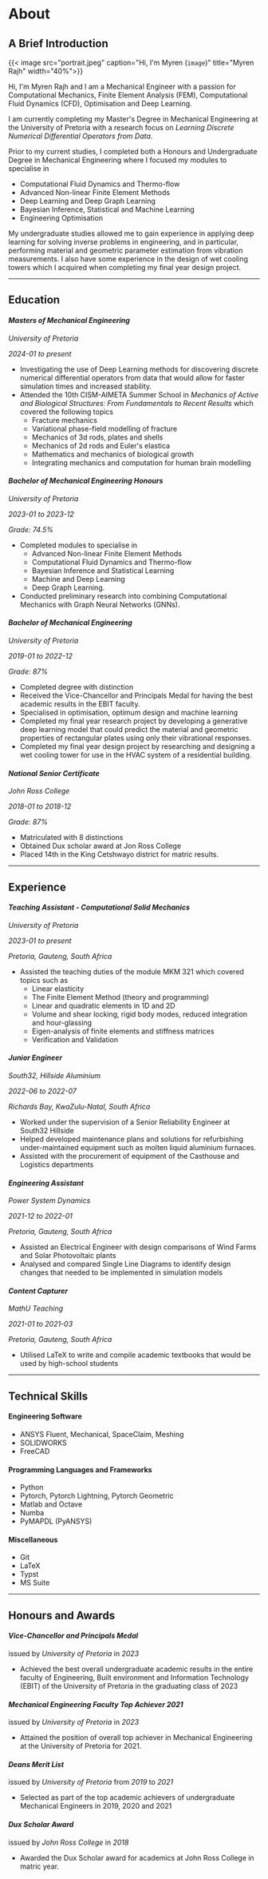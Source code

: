 # About



## A Brief Introduction
{{< image src="portrait.jpeg" 
          caption="Hi, I'm Myren (`image`)" 
          title="Myren Rajh"
          width="40%">}}


Hi, I'm Myren Rajh and I am a Mechanical Engineer with a passion for Computational Mechanics, Finite Element Analysis (FEM), Computational Fluid Dynamics (CFD), Optimisation and Deep Learning.

I am currently completing my Master's Degree in Mechanical Engineering at the University of Pretoria with a research focus on *Learning Discrete Numerical Differential Operators from Data*.

 Prior to my current studies, I completed both a Honours and Undergraduate Degree in Mechanical Engineering where I focused my modules to specialise in 

- Computational Fluid Dynamics and Thermo-flow
- Advanced Non-linear Finite Element Methods
- Deep Learning and Deep Graph Learning
- Bayesian Inference, Statistical and Machine Learning
- Engineering Optimisation

My undergraduate studies allowed me to gain experience in applying deep learning for solving inverse problems in engineering, and in particular, performing material and geometric parameter estimation from vibration measurements. I also have some experience in the design of wet cooling towers which I acquired when completing my final year design project.

---

## Education
#### *Masters of Mechanical Engineering*

*University of Pretoria*

*2024-01  to  present*

- Investigating the use of Deep Learning methods for discovering discrete numerical differential operators from data that would allow for faster simulation times and increased stability.
- Attended the 10th CISM-AIMETA Summer School in *Mechanics of Active and Biological Structures: From Fundamentals to Recent Results* which covered the following topics
    - Fracture mechanics
    - Variational phase-field modelling of fracture
    - Mechanics of 3d rods, plates and shells
    - Mechanics of 2d rods and Euler's elastica
    - Mathematics and mechanics of biological growth
    - Integrating mechanics and computation for human brain modelling


#### *Bachelor of Mechanical Engineering Honours*

*University of Pretoria* 

*2023-01  to  2023-12*

*Grade: 74.5%*

- Completed modules to specialise in 
    - Advanced Non-linear Finite Element Methods
    - Computational Fluid Dynamics and Thermo-flow
    - Bayesian Inference and Statistical Learning 
    - Machine and Deep Learning
    - Deep Graph Learning. 
- Conducted preliminary research into combining Computational Mechanics with Graph Neural Networks (GNNs).


#### *Bachelor of Mechanical Engineering*

*University of Pretoria* 

*2019-01  to  2022-12*

*Grade: 87%*

- Completed degree with distinction
- Received the Vice-Chancellor and Principals Medal for having the best academic results in the EBIT faculty. 
- Specialised in optimisation, optimum design and machine learning
- Completed my final year research project by developing a generative deep learning model that could predict the material and geometric properties of rectangular plates using only their vibrational responses.
-  Completed my final year design project by researching and designing a wet cooling tower for use in the HVAC system of a residential building. 


#### *National Senior Certificate*

*John Ross College* 

*2018-01  to  2018-12*

*Grade: 87%*

- Matriculated with 8 distinctions 
- Obtained Dux scholar award at Jon Ross College 
- Placed 14th in the King Cetshwayo district for matric results.

---

## Experience
#### *Teaching Assistant - Computational Solid Mechanics*

*University of Pretoria* 

*2023-01  to  present*

*Pretoria, Gauteng, South Africa*

- Assisted the teaching duties of the module MKM 321 which covered topics such as
    - Linear elasticity
    - The Finite Element Method (theory and programming)
    - Linear and quadratic elements in 1D and 2D
    - Volume and shear locking, rigid body modes, reduced integration and hour-glassing
    - Eigen-analysis of finite elements and stiffness matrices
    - Verification and Validation


#### *Junior Engineer*

*South32, Hillside Aluminium* 

*2022-06  to  2022-07*

*Richards Bay, KwaZulu-Natal, South Africa*

- Worked under the supervision of a Senior Reliability Engineer at South32 Hillside
- Helped developed maintenance plans and solutions for refurbishing under-maintained equipment such as molten liquid aluminium furnaces.
- Assisted with the procurement of equipment of the Casthouse and Logistics departments

#### *Engineering Assistant*

*Power System Dynamics* 

*2021-12  to  2022-01*

*Pretoria, Gauteng, South Africa*

- Assisted an Electrical Engineer with design comparisons of Wind Farms and Solar Photovoltaic plants
- Analysed and compared Single Line Diagrams to identify design changes that needed to be implemented in simulation models

#### *Content Capturer*

*MathU Teaching* 

*2021-01  to  2021-03*

*Pretoria, Gauteng, South Africa*

- Utilised LaTeX to write and compile academic textbooks that would be used by high-school students

---
## Technical Skills
#### Engineering Software
- ANSYS Fluent, Mechanical, SpaceClaim, Meshing
- SOLIDWORKS
- FreeCAD

#### Programming Languages and Frameworks
- Python
- Pytorch, Pytorch Lightning, Pytorch Geometric
- Matlab and Octave
- Numba
- PyMAPDL (PyANSYS)

#### Miscellaneous
- Git
- LaTeX
- Typst
- MS Suite



---
## Honours and Awards
#### *Vice-Chancellor and Principals Medal*
issued by *University of Pretoria* in *2023*

- Achieved the best overall undergraduate academic results in the entire faculty of Engineering, Built environment and Information Technology (EBIT) of the University of Pretoria in the graduating class of 2023

#### *Mechanical Engineering Faculty Top Achiever 2021*
issued by *University of Pretoria* in *2023*

- Attained the position of overall top achiever in Mechanical Engineering at the University of Pretoria for 2021.

#### *Deans Merit List*
issued by *University of Pretoria* from *2019* to *2021*

- Selected as part of the top academic achievers of undergraduate Mechanical Engineers in  2019, 2020 and 2021

#### *Dux Scholar Award*
issued by *John Ross College* in *2018*

- Awarded the Dux Scholar award for academics at John Ross College in matric year.


